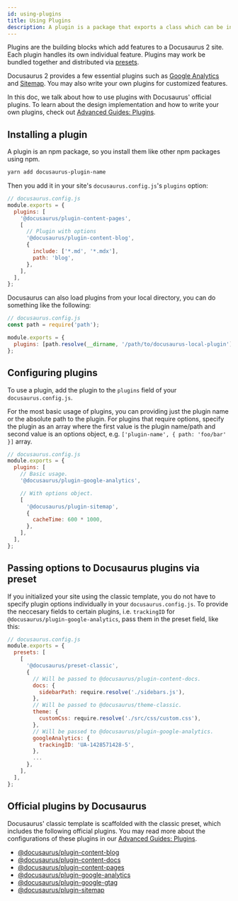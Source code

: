 ```yaml
---
id: using-plugins
title: Using Plugins
description: A plugin is a package that exports a class which can be instantiated with configurable options (provided by the user) and its various lifecycle methods will be invoked by the Docusaurus runtime.
---
```


Plugins are the building blocks which add features to a Docusaurus 2 site. Each plugin handles its own individual feature. Plugins may work be bundled together and distributed via [presets](advanced-presets.md).

Docusaurus 2 provides a few essential plugins such as [Google Analytics](advanced-plugins.md#docusaurusplugin-google-analytics) and [Sitemap](advanced-plugins.md#docusaurusplugin-sitemap). You may also write your own plugins for customized features.

In this doc, we talk about how to use plugins with Docusaurus' official plugins. To learn about the design implementation and how to write your own plugins, check out [Advanced Guides: Plugins](advanced-plugins.md).

## Installing a plugin

A plugin is an npm package, so you install them like other npm packages using npm.

```bash
yarn add docusaurus-plugin-name
```

Then you add it in your site's `docusaurus.config.js`'s `plugins` option:

```jsx
// docusaurus.config.js
module.exports = {
  plugins: [
    '@docusaurus/plugin-content-pages',
    [
      // Plugin with options
      '@docusaurus/plugin-content-blog',
      {
        include: ['*.md', '*.mdx'],
        path: 'blog',
      },
    ],
  ],
};
```

Docusaurus can also load plugins from your local directory, you can do something like the following:

```jsx
// docusaurus.config.js
const path = require('path');

module.exports = {
  plugins: [path.resolve(__dirname, '/path/to/docusaurus-local-plugin')],
};
```

## Configuring plugins

To use a plugin, add the plugin to the `plugins` field of your `docusaurus.config.js`.

For the most basic usage of plugins, you can providing just the plugin name or the absolute path to the plugin. For plugins that require options, specify the plugin as an array where the first value is the plugin name/path and second value is an options object, e.g. `['plugin-name', { path: 'foo/bar' }]` array.

```js
// docusaurus.config.js
module.exports = {
  plugins: [
    // Basic usage.
    '@docusaurus/plugin-google-analytics',

    // With options object.
    [
      '@docusaurus/plugin-sitemap',
      {
        cacheTime: 600 * 1000,
      },
    ],
  ],
};
```

## Passing options to Docusaurus plugins via preset

If you initialized your site using the classic template, you do not have to specify plugin options individually in your `docusaurus.config.js`. To provide the neccesary fields to certain plugins, i.e. `trackingID` for `@docusaurus/plugin-google-analytics`, pass them in the preset field, like this:

```js
// docusaurus.config.js
module.exports = {
  presets: [
    [
      '@docusaurus/preset-classic',
      {
        // Will be passed to @docusaurus/plugin-content-docs.
        docs: {
          sidebarPath: require.resolve('./sidebars.js'),
        },
        // Will be passed to @docusaurus/theme-classic.
        theme: {
          customCss: require.resolve('./src/css/custom.css'),
        },
        // Will be passed to @docusaurus/plugin-google-analytics.
        googleAnalytics: {
          trackingID: 'UA-1428571428-5',
        },
        ...
      },
    ],
  ],
};
```

## Official plugins by Docusaurus

Docusaurus' classic template is scaffolded with the classic preset, which includes the following official plugins. You may read more about the configurations of these plugins in our [Advanced Guides: Plugins](advanced-plugins.md).

- [@docusaurus/plugin-content-blog](https://github.com/facebook/docusaurus/tree/master/packages/docusaurus-plugin-content-blog)
- [@docusaurus/plugin-content-docs](https://github.com/facebook/docusaurus/tree/master/packages/docusaurus-plugin-content-docs-legacy)
- [@docusaurus/plugin-content-pages](https://github.com/facebook/docusaurus/tree/master/packages/docusaurus-plugin-content-pages)
- [@docusaurus/plugin-google-analytics](https://github.com/facebook/docusaurus/tree/master/packages/docusaurus-plugin-google-analytics)
- [@docusaurus/plugin-google-gtag](https://github.com/facebook/docusaurus/tree/master/packages/docusaurus-plugin-google-gtag)
- [@docusaurus/plugin-sitemap](https://github.com/facebook/docusaurus/tree/master/packages/docusaurus-plugin-sitemap)

